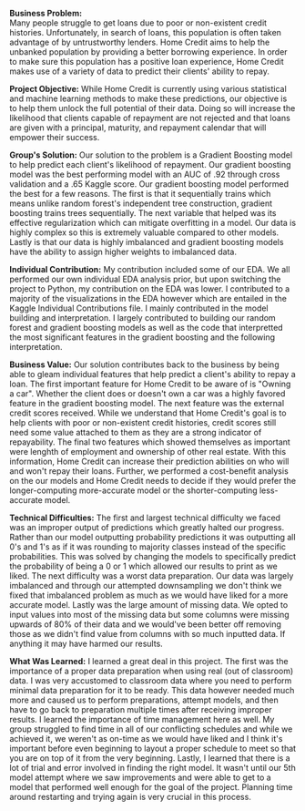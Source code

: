 **Business Problem:**\
Many people struggle to get loans due to poor or non-existent credit histories. Unfortunately, in search of loans, this population is often taken advantage of by untrustworthy lenders. Home Credit aims to help the unbanked population by providing a better borrowing experience. In order to make sure this population has a positive loan experience, Home Credit makes use of a variety of data to predict their clients' ability to repay.

**Project Objective:**
While Home Credit is currently using various statistical and machine learning methods to make these predictions, our objective is to help them unlock the full potential of their data. Doing so will increase the likelihood that clients capable of repayment are not rejected and that loans are given with a principal, maturity, and repayment calendar that will empower their success.

**Group's Solution:**
Our solution to the problem is a Gradient Boosting model to help predict each client's likelihood of repayment. Our gradient boosting model was the best performing model with an AUC of .92 through cross validation and a .65 Kaggle score. Our gradient boosting model performed the best for a few reasons. The first is that it sequentially trains which means unlike random forest's independent tree construction, gradient boosting trains trees sequentially. The next variable that helped was its effective regularization which can mitigate overfitting in a model. Our data is highly complex so this is extremely valuable compared to other models. Lastly is that our data is highly imbalanced and gradient boosting models have the ability to assign higher weights to imbalanced data.

**Individual Contribution:**
My contribution included some of our EDA. We all performed our own individual EDA analysis prior, but upon switching the project to Python, my contribution on the EDA was lower. I contributed to a majority of the visualizations in the EDA however which are entailed in the Kaggle Individual Contributions file. I mainly contributed in the model building and interpretation. I largely contributed to building our random forest and gradient boosting models as well as the code that interpretted the most significant features in the gradient boosting and the following interpretation.

**Business Value:**
Our solution contributes back to the business by being able to gleam individual features that help predict a client's ability to repay a loan. The first important feature for Home Credit to be aware of is "Owning a car". Whether the client does or doesn't own a car was a highly favored feature in the gradient boosting model. The next feature was the external credit scores received. While we understand that Home Credit's goal is to help clients with poor or non-existent credit histories, credit scores still need some value attached to them as they are a strong indicator of repayability. The final two features which showed themselves as important were lenghth of employment and ownership of other real estate. With this information, Home Credit can increase their prediction abilities on who will and won't repay their loans. Further, we performed a cost-benefit analysis on the our models and Home Credit needs to decide if they would prefer the longer-computing more-accurate model or the shorter-computing less-accurate model.

**Technical Difficulties:**
The first and largest technical difficulty we faced was an improper output of predictions which greatly halted our progress. Rather than our model outputting probability predictions it was outputting all 0's and 1's as if it was rounding to majority classes instead of the specific probabilities. This was solved by changing the models to specifically predict the probability of being a 0 or 1 which allowed our results to print as we liked. The next difficulty was a worst data preparation. Our data was largely imbalanced and through our attempted downsampling we don't think we fixed that imbalanced problem  as much as we would have liked for a more accurate model. Lastly was the large amount of missing data. We opted to input values into most of the missing data but some columns were missing upwards of 80% of their data and we would've been better off removing those as we didn't find value from columns with so much inputted data. If anything it may have harmed our results.

**What Was Learned:**
I learned a great deal in this project. The first was the importance of a proper data preparation when using real (out of classroom) data. I was very accustomed to classroom data where you need to perform minimal data preparation for it to be ready. This data however needed much more and caused us to perform preparations, attempt models, and then have to go back to preparation multiple times after receiving improper results. I learned the importance of time management here as well. My group struggled to find time in all of our conflicting schedules and while we achieved it, we weren't as on-time as we would have liked and I think it's important before even beginning to layout a proper schedule to meet so that you are on top of it from the very beginning. Lastly, I learned that there is a lot of trial and error involved in finding the right model. It wasn't until our 5th model attempt where we saw improvements and were able to get to a model that performed well enough for the goal of the project. Planning time around restarting and trying again is very crucial in this process.
